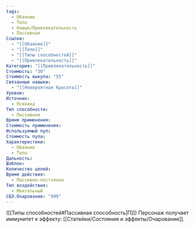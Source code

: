 ```yaml
---
tags:
  - Обаяние
  - Тело
  - Навык/Привлекательность
  - Пассивная
Ссылки:
  - "[[Обаяние]]"
  - "[[Тело]]"
  - "[[Типы способностей]]"
  - "[[Привлекательность]]"
Категория: "[[Привлекательность]]"
Стоимость: "30"
Стоимость выкупа: "55"
Связанные навыки:
  - "[[Невероятная Красота]]"
Уровни: 
Источник:
  - Психика
Тип способности:
  - Пассивная
Время применения: 
Стоимость применения: 
Используемый пул: 
Стоимость пула: 
Характеристики:
  - Обаяние
  - Тело
Дальность: 
Шаблон: 
Количество целей: 
Время действия:
  - Пассивно-постоянно
Тип воздействия:
  - Ментальный
СБЭ.Очарование: "999"
---
```

([[Типы способностей#Пассивная способность|П]]) Персонаж получает иммунитет к эффекту: [[Статейки/Состояния и эффекты/Очарование]].